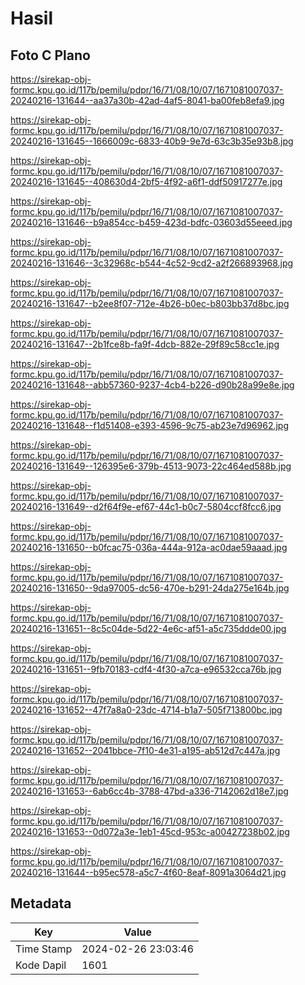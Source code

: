 # Hasil

## Foto C Plano

https://sirekap-obj-formc.kpu.go.id/117b/pemilu/pdpr/16/71/08/10/07/1671081007037-20240216-131644--aa37a30b-42ad-4af5-8041-ba00feb8efa9.jpg

https://sirekap-obj-formc.kpu.go.id/117b/pemilu/pdpr/16/71/08/10/07/1671081007037-20240216-131645--1666009c-6833-40b9-9e7d-63c3b35e93b8.jpg

https://sirekap-obj-formc.kpu.go.id/117b/pemilu/pdpr/16/71/08/10/07/1671081007037-20240216-131645--408630d4-2bf5-4f92-a6f1-ddf50917277e.jpg

https://sirekap-obj-formc.kpu.go.id/117b/pemilu/pdpr/16/71/08/10/07/1671081007037-20240216-131646--b9a854cc-b459-423d-bdfc-03603d55eeed.jpg

https://sirekap-obj-formc.kpu.go.id/117b/pemilu/pdpr/16/71/08/10/07/1671081007037-20240216-131646--3c32968c-b544-4c52-9cd2-a2f266893968.jpg

https://sirekap-obj-formc.kpu.go.id/117b/pemilu/pdpr/16/71/08/10/07/1671081007037-20240216-131647--b2ee8f07-712e-4b26-b0ec-b803bb37d8bc.jpg

https://sirekap-obj-formc.kpu.go.id/117b/pemilu/pdpr/16/71/08/10/07/1671081007037-20240216-131647--2b1fce8b-fa9f-4dcb-882e-29f89c58cc1e.jpg

https://sirekap-obj-formc.kpu.go.id/117b/pemilu/pdpr/16/71/08/10/07/1671081007037-20240216-131648--abb57360-9237-4cb4-b226-d90b28a99e8e.jpg

https://sirekap-obj-formc.kpu.go.id/117b/pemilu/pdpr/16/71/08/10/07/1671081007037-20240216-131648--f1d51408-e393-4596-9c75-ab23e7d96962.jpg

https://sirekap-obj-formc.kpu.go.id/117b/pemilu/pdpr/16/71/08/10/07/1671081007037-20240216-131649--126395e6-379b-4513-9073-22c464ed588b.jpg

https://sirekap-obj-formc.kpu.go.id/117b/pemilu/pdpr/16/71/08/10/07/1671081007037-20240216-131649--d2f64f9e-ef67-44c1-b0c7-5804ccf8fcc6.jpg

https://sirekap-obj-formc.kpu.go.id/117b/pemilu/pdpr/16/71/08/10/07/1671081007037-20240216-131650--b0fcac75-036a-444a-912a-ac0dae59aaad.jpg

https://sirekap-obj-formc.kpu.go.id/117b/pemilu/pdpr/16/71/08/10/07/1671081007037-20240216-131650--9da97005-dc56-470e-b291-24da275e164b.jpg

https://sirekap-obj-formc.kpu.go.id/117b/pemilu/pdpr/16/71/08/10/07/1671081007037-20240216-131651--8c5c04de-5d22-4e6c-af51-a5c735ddde00.jpg

https://sirekap-obj-formc.kpu.go.id/117b/pemilu/pdpr/16/71/08/10/07/1671081007037-20240216-131651--9fb70183-cdf4-4f30-a7ca-e96532cca76b.jpg

https://sirekap-obj-formc.kpu.go.id/117b/pemilu/pdpr/16/71/08/10/07/1671081007037-20240216-131652--47f7a8a0-23dc-4714-b1a7-505f713800bc.jpg

https://sirekap-obj-formc.kpu.go.id/117b/pemilu/pdpr/16/71/08/10/07/1671081007037-20240216-131652--2041bbce-7f10-4e31-a195-ab512d7c447a.jpg

https://sirekap-obj-formc.kpu.go.id/117b/pemilu/pdpr/16/71/08/10/07/1671081007037-20240216-131653--6ab6cc4b-3788-47bd-a336-7142062d18e7.jpg

https://sirekap-obj-formc.kpu.go.id/117b/pemilu/pdpr/16/71/08/10/07/1671081007037-20240216-131653--0d072a3e-1eb1-45cd-953c-a00427238b02.jpg

https://sirekap-obj-formc.kpu.go.id/117b/pemilu/pdpr/16/71/08/10/07/1671081007037-20240216-131644--b95ec578-a5c7-4f60-8eaf-8091a3064d21.jpg


## Metadata

| Key        | Value               |
| ---------- | ------------------- |
| Time Stamp | 2024-02-26 23:03:46 |
| Kode Dapil | 1601                |



